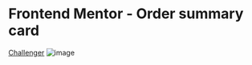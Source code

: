 # Frontend Mentor - Order summary card


[Challenger](https://www.frontendmentor.io/challenges/order-summary-component-QlPmajDUj)
![image](https://user-images.githubusercontent.com/16105546/139542277-497e2a6c-649b-4722-b32b-095204c12492.png)


